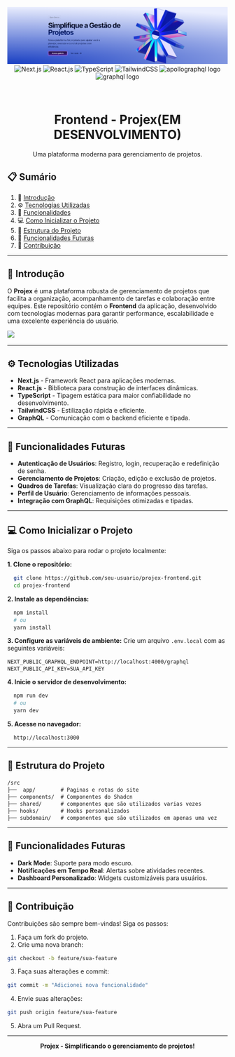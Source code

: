 <div align="center">
  <br />
    <a href="#" target="_blank">
      <img src="https://github.com/Miguelluisdev/projex-frontend/blob/master/public/image.png" alt="Projex Banner">
    </a>
  <br />

  <div>
    <img src="https://img.shields.io/badge/-Next_JS-black?style=for-the-badge&logoColor=white&logo=next.js&color=black" alt="Next.js" />
    <img src="https://img.shields.io/badge/-React_JS-black?style=for-the-badge&logoColor=white&logo=react&color=61DAFB" alt="React.js" />
    <img src="https://img.shields.io/badge/-TypeScript-black?style=for-the-badge&logoColor=white&logo=typescript&color=3178C6" alt="TypeScript" />
    <img src="https://img.shields.io/badge/-Tailwind_CSS-black?style=for-the-badge&logoColor=white&logo=tailwindcss&color=06B6D4" alt="TailwindCSS" />
    <img src="https://img.shields.io/badge/Apollo GraphQL-311C87?logo=apollographql&logoColor=white&style=for-the-badge" alt="apollographql logo"  />
    <img src="https://img.shields.io/badge/GraphQL-E10098?logo=graphql&logoColor=white&style=for-the-badge" alt="graphql logo"  />
  </div>
<br/><br/>
 
  <h1 align="center">Frontend - Projex(EM DESENVOLVIMENTO)</h1>

   <div align="center">
     Uma plataforma moderna para gerenciamento de projetos.
    </div>
</div>

## 📋 **Sumário**

1. 🚀 [Introdução](#introducao)
2. ⚙️ [Tecnologias Utilizadas](#tecnologias)
3. 🔋 [Funcionalidades](#funcionalidades)
4. 💻 [Como Inicializar o Projeto](#como-inicializar)
5. 📄 [Estrutura do Projeto](#estrutura)
6. 🌟 [Funcionalidades Futuras](#futuras)
7. 🤝 [Contribuição](#contribuicao)

---

## 🚀 **Introdução** <a name="introducao"></a>

O **Projex** é uma plataforma robusta de gerenciamento de projetos que facilita a organização, acompanhamento de tarefas e colaboração entre equipes. Este repositório contém o **Frontend** da aplicação, desenvolvido com tecnologias modernas para garantir performance, escalabilidade e uma excelente experiência do usuário.

<a href="https://github.com/Miguelluisdev/projex-frontend" target="_blank">
  <img src="https://img.shields.io/badge/DÊ_UMA_ESTRELA_%E2%AD%90-%23121011.svg?style=for-the-badge&logo=github&logoColor=white" />
</a>

---

## ⚙️ **Tecnologias Utilizadas** <a name="tecnologias"></a>

- **Next.js** - Framework React para aplicações modernas.
- **React.js** - Biblioteca para construção de interfaces dinâmicas.
- **TypeScript** - Tipagem estática para maior confiabilidade no desenvolvimento.
- **TailwindCSS** - Estilização rápida e eficiente.
- **GraphQL** - Comunicação com o backend eficiente e tipada.

---

## 🔋 **Funcionalidades Futuras** <a name="funcionalidades"></a>

- **Autenticação de Usuários**: Registro, login, recuperação e redefinição de senha.
- **Gerenciamento de Projetos**: Criação, edição e exclusão de projetos.
- **Quadros de Tarefas**: Visualização clara do progresso das tarefas.
- **Perfil de Usuário**: Gerenciamento de informações pessoais.
- **Integração com GraphQL**: Requisições otimizadas e tipadas.

---

## 💻 **Como Inicializar o Projeto** <a name="como-inicializar"></a>

Siga os passos abaixo para rodar o projeto localmente:

**1. Clone o repositório:**
```bash
  git clone https://github.com/seu-usuario/projex-frontend.git
  cd projex-frontend
```

**2. Instale as dependências:**
```bash
  npm install
  # ou
  yarn install
```

**3. Configure as variáveis de ambiente:**
Crie um arquivo `.env.local` com as seguintes variáveis:
```
NEXT_PUBLIC_GRAPHQL_ENDPOINT=http://localhost:4000/graphql
NEXT_PUBLIC_API_KEY=SUA_API_KEY
```

**4. Inicie o servidor de desenvolvimento:**
```bash
  npm run dev
  # ou
  yarn dev
```

**5. Acesse no navegador:**
```
  http://localhost:3000
```

---

## 📄 **Estrutura do Projeto** <a name="estrutura"></a>
```
/src
├──  app/        # Paginas e rotas do site
├── components/  # Componentes do Shadcn
├── shared/      # componentes que são utilizados varias vezes
├── hooks/       # Hooks personalizados
├── subdomain/   # componentes que são utilizados em apenas uma vez
```

---

## 🌟 **Funcionalidades Futuras** <a name="futuras"></a>

- **Dark Mode**: Suporte para modo escuro.
- **Notificações em Tempo Real**: Alertas sobre atividades recentes.
- **Dashboard Personalizado**: Widgets customizáveis para usuários.

---

## 🤝 **Contribuição** <a name="contribuicao"></a>

Contribuições são sempre bem-vindas! Siga os passos:

1. Faça um fork do projeto.
2. Crie uma nova branch:
```bash
git checkout -b feature/sua-feature
```
3. Faça suas alterações e commit:
```bash
git commit -m "Adicionei nova funcionalidade"
```
4. Envie suas alterações:
```bash
git push origin feature/sua-feature
```
5. Abra um Pull Request.
---

<div align="center">
  <strong>Projex - Simplificando o gerenciamento de projetos!</strong>
</div>
